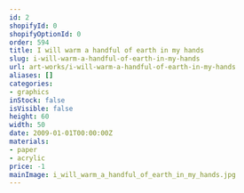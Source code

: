 ```yaml
---
id: 2
shopifyId: 0
shopifyOptionId: 0
order: 594
title: I will warm a handful of earth in my hands
slug: i-will-warm-a-handful-of-earth-in-my-hands
url: art-works/i-will-warm-a-handful-of-earth-in-my-hands
aliases: []
categories:
- graphics
inStock: false
isVisible: false
height: 60
width: 50
date: 2009-01-01T00:00:00Z
materials:
- paper
- acrylic
price: -1
mainImage: i_will_warm_a_handful_of_earth_in_my_hands.jpg
---
```


